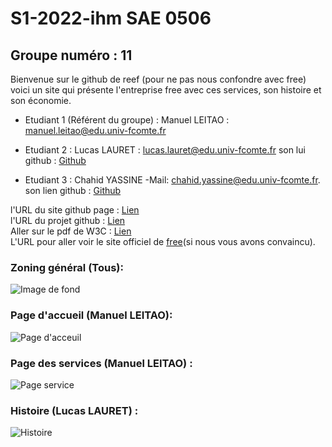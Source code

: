 # S1-2022-ihm SAE 0506
## Groupe numéro : 11

Bienvenue sur le github de reef (pour ne pas nous confondre avec free) voici un site qui présente l'entreprise free avec ces services, son histoire et son économie.

* Etudiant 1 (Référent du groupe) : Manuel LEITAO : manuel.leitao@edu.univ-fcomte.fr  
  
* Etudiant 2 : Lucas LAURET : lucas.lauret@edu.univ-fcomte.fr son lui github : [Github](https://github.com/llauret-iut90)
   
* Etudiant 3 : Chahid YASSINE -Mail: chahid.yassine@edu.univ-fcomte.fr. son lien github :  [Github](https://github.com/cyassine-iut90 ) 

l'URL du site github page : [Lien](https://mleitao2-iut90.github.io/s1-2022-ihm/)  
l'URL du projet github : [Lien](https://github.com/mleitao2-iut90/s1-2022-ihm)  
Aller sur le pdf de W3C : [Lien](https://github.com/mleitao2-iut90/s1-2022-ihm/blob/main/doc/rapport%20W3C.pdf)  
L'URL pour aller voir le site officiel de [free](https://www.free.fr/freebox/)(si nous vous avons convaincu).

### Zoning général (Tous): 
![Image de fond](Images/Zoning.jpg)
### Page d'accueil (Manuel LEITAO):
![Page d'acceuil](Images/Menu.png)
### Page des services (Manuel LEITAO) :
![Page service](Images/Services.png)
### Histoire (Lucas LAURET) :
![Histoire](Images/Histoire.png)
